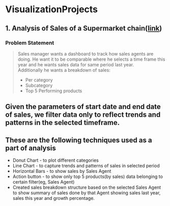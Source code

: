 # VisualizationProjects
## 1. Analysis of Sales of a Supermarket chain([link](https://public.tableau.com/app/profile/sowmya.pallempati/viz/SuperstoreSalesDashboard_16787632174850/salesDashboard?publish=yes))
### Problem Statement
>Sales manager wants a dashboard to track how sales agents are doing. He want it to be comparable where he selects a time frame this year and he wants sales data for same period last year.<br> Additionally he wants a breakdown of sales:<br>
>*	Per category<br>
>*	Subcategory<br>
>*	Top 5 Performing products<br>

## Given the parameters of start date and end date of sales, we filter data only to reflect trends and patterns in the selected timeframe.

## These are the following techniques used as a part of analysis
  * Donut Chart - to plot different categories
  * Line Chart - to capture trends and patterns of sales in selected period
  * Horizontal Bars - to show sales by Sales Agent
  * Action button - to show only top 5 products(by sales) data belonging to certain filter(eg, Sales Agent)
  * Created sales breakdown structure based on the selected Sales Agent to show summary of sales done by that Agent showing sales last year, sales this year and growth percentage.
